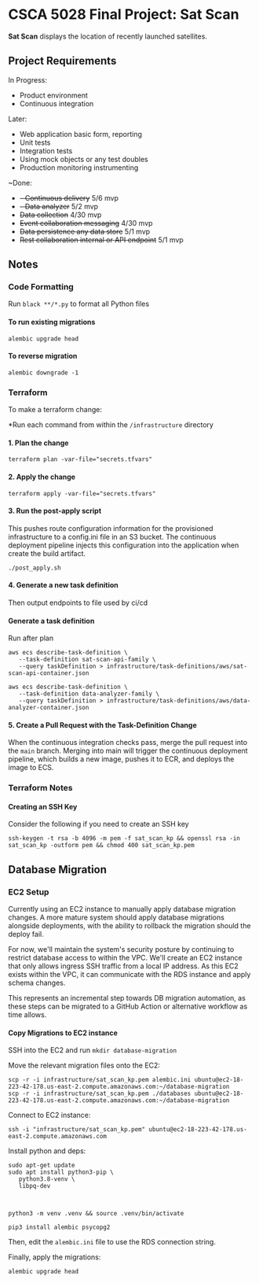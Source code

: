 # CSCA 5028 Final Project: Sat Scan

**Sat Scan** displays the location of recently launched satellites. 

## Project Requirements

In Progress:

- Product environment
- Continuous integration


Later:

- Web application basic form, reporting
- Unit tests
- Integration tests
- Using mock objects or any test doubles
- Production monitoring instrumenting

~Done:

- ~~- Continuous delivery~~ 5/6 mvp
- ~~- Data analyzer~~ 5/2 mvp
- ~~Data collection~~ 4/30 mvp
- ~~Event collaboration messaging~~ 4/30 mvp
- ~~Data persistence any data store~~ 5/1 mvp
- ~~Rest collaboration internal or API endpoint~~ 5/1 mvp

## Notes

### Code Formatting

Run `black **/*.py` to format all Python files

#### To run existing migrations

```
alembic upgrade head
```

#### To reverse migration

```
alembic downgrade -1
```


### Terraform

To make a terraform change:

*Run each command from within the `/infrastructure` directory


#### 1. Plan the change


```
terraform plan -var-file="secrets.tfvars"
```

#### 2. Apply the change


```
terraform apply -var-file="secrets.tfvars"
```

#### 3. Run the post-apply script

This pushes route configuration information for the provisioned infrastructure to a config.ini file in an S3 bucket. The continuous deployment pipeline injects this configuration into the application when create the build artifact.

```
./post_apply.sh
```

#### 4. Generate a new task definition

Then output endpoints to file used by ci/cd

#### Generate a task definition

Run after plan

```
aws ecs describe-task-definition \
   --task-definition sat-scan-api-family \
   --query taskDefinition > infrastructure/task-definitions/aws/sat-scan-api-container.json
```

```
aws ecs describe-task-definition \
   --task-definition data-analyzer-family \
   --query taskDefinition > infrastructure/task-definitions/aws/data-analyzer-container.json
```

#### 5. Create a Pull Request with the Task-Definition Change

When the continuous integration checks pass, merge the pull request into the `main` branch. Merging into main will trigger the continuous deployment pipeline, which builds a new image, pushes it to ECR, and deploys the image to ECS.

### Terraform Notes

#### Creating an SSH Key

Consider the following if you need to create an SSH key

```
ssh-keygen -t rsa -b 4096 -m pem -f sat_scan_kp && openssl rsa -in sat_scan_kp -outform pem && chmod 400 sat_scan_kp.pem
```

## Database Migration

### EC2 Setup

Currently using an EC2 instance to manually apply database migration changes. A more mature system should apply database migrations alongside deployments, with the ability to rollback the migration should the deploy fail.

For now, we'll maintain the system's security posture by continuing to restrict database access to within the VPC. We'll create an EC2 instance that only allows ingress SSH traffic from a local IP address. As this EC2 exists within the VPC, it can communicate with the RDS instance and apply schema changes.

This represents an incremental step towards DB migration automation, as these steps can be migrated to a GitHub Action or alternative workflow as time allows.

#### Copy Migrations to EC2 instance

SSH into the EC2 and run `mkdir database-migration`

Move the relevant migration files onto the EC2:

```
scp -r -i infrastructure/sat_scan_kp.pem alembic.ini ubuntu@ec2-18-223-42-178.us-east-2.compute.amazonaws.com:~/database-migration
scp -r -i infrastructure/sat_scan_kp.pem ./databases ubuntu@ec2-18-223-42-178.us-east-2.compute.amazonaws.com:~/database-migration
```

Connect to EC2 instance:

```
ssh -i "infrastructure/sat_scan_kp.pem" ubuntu@ec2-18-223-42-178.us-east-2.compute.amazonaws.com
```

Install python and deps:

```
sudo apt-get update
sudo apt install python3-pip \
   python3.8-venv \
   libpq-dev



python3 -m venv .venv && source .venv/bin/activate

pip3 install alembic psycopg2 
```

Then, edit the `alembic.ini` file to use the RDS connection string.

Finally, apply the migrations:

```
alembic upgrade head
```